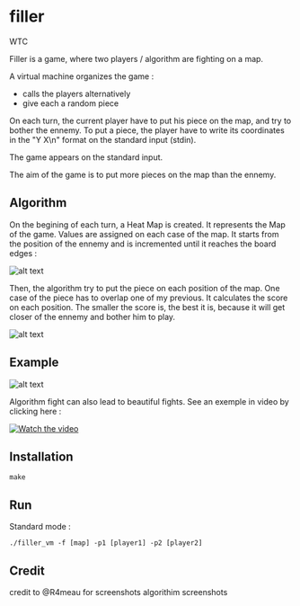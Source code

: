 # filler
WTC

Filler is a game, where two players / algorithm are fighting on a map. 

A virtual machine organizes the game :
- calls the players alternatively
- give each a random piece

On each turn, the current player have to put his piece on the map, and try to bother the ennemy. 
To put a piece, the player have to write its coordinates in the "Y X\n" format on the standard input (stdin). 

The game appears on the standard input. 

The aim of the game is to put more pieces on the map than the ennemy. 

## Algorithm

On the begining of each turn, a Heat Map is created. It represents the Map of the game. 
Values are assigned on each case of the map. It starts from the position of the ennemy and is incremented until it reaches the board edges :

![alt text](https://github.com/mdubus/filler/blob/master/img/heat-map.png)

Then, the algorithm try to put the piece on each position of the map. One case of the piece has to overlap one of my previous. It calculates the score on each position. 
The smaller the score is, the best it is, because it will get closer of the ennemy and bother him to play. 

![alt text](https://github.com/mdubus/filler/blob/master/img/calculate-score.png)

## Example 

![alt text](https://github.com/mdubus/filler/blob/master/img/mdubus-filler-ecole-42.gif)

Algorithm fight can also lead to beautiful fights. See an exemple in video by clicking here :

[![Watch the video](https://i.ytimg.com/vi/UcGA-NssVWs/2.jpg)](https://youtu.be/UcGA-NssVWs)

## Installation

`make`

## Run

Standard mode : 

`./filler_vm -f [map] -p1 [player1] -p2 [player2]`


## Credit
credit to @R4meau for screenshots algorithim screenshots
